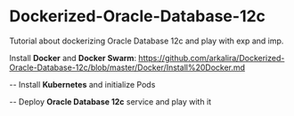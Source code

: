 # Dockerized-Oracle-Database-12c

Tutorial about dockerizing Oracle Database 12c and play with exp and imp.

Install **Docker** and **Docker Swarm**: https://github.com/arkalira/Dockerized-Oracle-Database-12c/blob/master/Docker/Install%20Docker.md

-- Install **Kubernetes** and initialize Pods

-- Deploy **Oracle Database 12c** service and play with it

